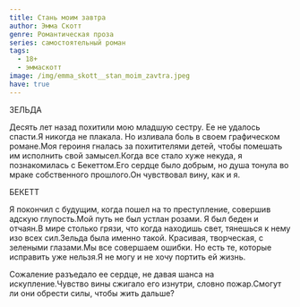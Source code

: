 ```yaml
---
title: Стань моим завтра
author: Эмма Скотт
genre: Романтическая проза
series: самостоятельный роман
tags:
  - 18+
  - эммаскотт
image: /img/emma_skott__stan_moim_zavtra.jpeg
have: true
---
```

ЗЕЛЬДА

Десять лет назад похитили мою младшую сестру. Ее не удалось спасти.Я никогда не плакала. Но изливала боль в своем графическом романе.Моя героиня гналась за похитителями детей, чтобы помешать им исполнить свой замысел.Когда все стало хуже некуда, я познакомилась с Бекеттом.Его сердце было добрым, но душа тонула во мраке собственного прошлого.Он чувствовал вину, как и я.

БЕКЕТТ

Я покончил с будущим, когда пошел на то преступление, совершив адскую глупость.Мой путь не был устлан розами. Я был беден и отчаян.В мире столько грязи, что когда находишь свет, тянешься к нему изо всех сил.Зельда была именно такой. Красивая, творческая, с зелеными глазами.Мы все совершаем ошибки. Но есть те, которые исправить уже нельзя.Я не могу и не хочу портить ей жизнь.

Сожаление разъедало ее сердце, не давая шанса на искупление.Чувство вины сжигало его изнутри, словно пожар.Смогут ли они обрести силы, чтобы жить дальше?